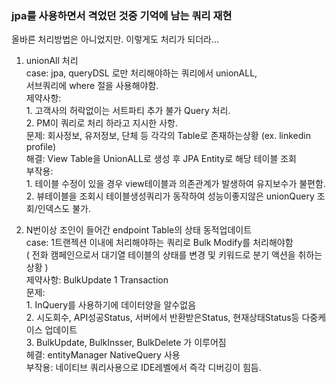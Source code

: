 
### **jpa를 사용하면서 격었던 것중 기억에 남는 쿼리 재현**  
올바른 처리방법은 아니었지만. 이렇게도 처리가 되더라...  

1. unionAll 처리  
    case: jpa, queryDSL 로만 처리해야하는 쿼리에서 unionALL,  
        서브쿼리에 where 절을 사용해야함.  
    제약사항:    
        1. 고객사의 허락없이는 서트파티 추가 불가 Query 처리.    
        2. PM이 쿼리로 처리 하라고 지시한 사항.  
    문제: 회사정보, 유저정보, 단체 등 각각의 Table로 존재하는상황 (ex. linkedin profile)   
    해결: View Table을 UnionALL로 생성 후 JPA Entity로 해당 테이블 조회   
    부작용:    
        1. 테이블 수정이 있을 경우 view테이블과 의존관계가 발생하여 유지보수가 불편함.   
        2. 뷰테이블을 조회시 테이블생성쿼리가 동작하여 성능이좋지않은 unionQuery 조회/인덱스도 불가.    

2.  N번이상 조인이 들어간 endpoint Table의 상태 동적업데이트  
    case: 1트랜젝션 이내에 처리해야하는 쿼리로 Bulk Modify를 처리해야함   
         ( 전화 캠페인으로서 대기열 테이블의 상태를 변경 및 키워드로 분기 액션을 취하는상황 )  
    제약사항: BulkUpdate 1 Transaction    
    문제:   
         1. InQuery를 사용하기에 데이터양을 알수없음       
         2. 시도회수, API성공Status, 서버에서 반환받은Status, 현재상태Status등 다중케이스 업데이트      
         3. BulkUpdate, BulkInsser, BulkDelete 가 이루어짐  
    헤결: entityManager NativeQuery 사용   
    부작용: 네이티브 쿼리사용으로 IDE레벨에서 즉각 디버깅이 힘듬.   
